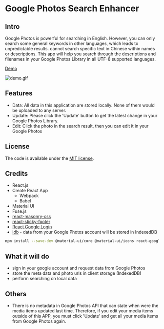 # Google Photos Search Enhancer

## Intro

Google Photos is powerful for searching in English. However, you can only search some general keywords in other languages, which leads to unpredictable results. cannot search specific text in Chinese within names or descriptions. This app will help you search through the descriptions and filenames in your Google Photos Library in all UTF-8 supported languages.

[Demo](https://google-photos-search-enhancer.netlify.app/)

![demo.gif](https://i.imgur.com/5vNyUh5.gif)

## Features

- Data: All data in this application are stored locally. None of them would be uploaded to any server.
- Update: Please click the 'Update' button to get the latest change in your Google Photos Library.
- Edit: Click the photo in the search result, then you can edit it in your Google Photos

## License

The code is available under the [MIT license](LICENSE).

## Credits

- React.js
- Create React App
  - Webpack
  - Babel
- Material UI
- Fuse.js
- [react-masonry-css](https://www.npmjs.com/package/react-masonry-css)
- [react-sticky-footer](https://www.npmjs.com/package/react-sticky-footer)
- [React Google Login](https://www.npmjs.com/package/react-google-login)
- [idb](https://github.com/jakearchibald/idb) - data from your Google Photos account will be stored in IndexedDB

```bash
npm install --save-dev @material-ui/core @material-ui/icons react-google-login idb react-masonry-css react-sticky-footer
```

## What it will do
- sign in your google account and request data from Google Photos
- store the meta data and photo urls in client storage (IndexedDB)
- perform searching on local data

## Others

- There is no metadata in Google Photos API that can state when were the media items updated last time. Therefore, if you edit your media items outside of this APP, you must click 'Update' and get all your media items from Google Photos again.
